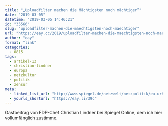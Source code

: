 ```yaml
---
title: "„Uploadfilter machen die Mächtigsten noch mächtiger”"
date: "2019-03-05"
datetime: "2019-03-05 14:46:21"
id: "35566"
slug: "uploadfilter-machen-die-maechtigsten-noch-maechtiger"
url: "https://eay.cc/2019/uploadfilter-machen-die-maechtigsten-noch-maechtiger/"
author: "eay"
format: "link"
categories:
  - 0815
tags:
  - artikel-13
  - christian-lindner
  - europa
  - netzkultur
  - politik
  - zensur
meta:
  - linked_list_url: "http://www.spiegel.de/netzwelt/netzpolitik/eu-urheberrechtsreform-uploadfilter-machen-die-maechtigsten-noch-maechtiger-a-1256281.html"
  - yourls_shorturl: "https://eay.li/39c"
---
```


Gastbeitrag von FDP-Chef Christian Lindner bei Spiegel Online, dem ich hier vollumfänglich zustimme.

